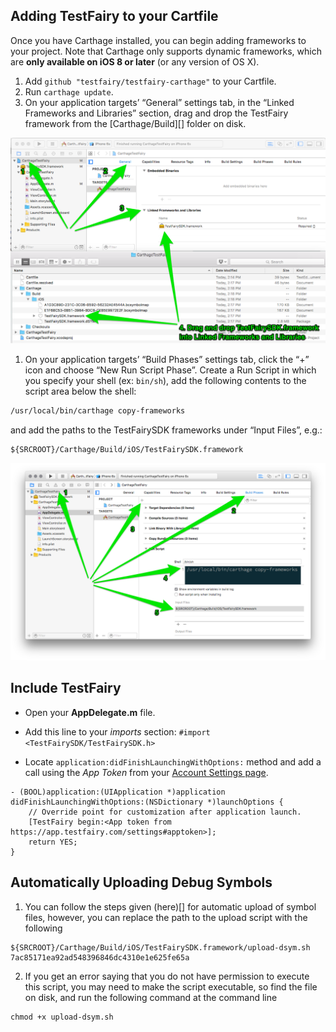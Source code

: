 ## Adding TestFairy to your Cartfile

Once you have Carthage installed, you can begin adding frameworks to your project. Note that Carthage only supports dynamic frameworks, which are **only available on iOS 8 or later** (or any version of OS X).

1. Add `github "testfairy/testfairy-carthage"` to your Cartfile.
1. Run `carthage update`. 
1. On your application targets’ “General” settings tab, in the “Linked Frameworks and Libraries” section, drag and drop the TestFairy framework from the [Carthage/Build][] folder on disk.

![](../../img/ios/carthage/carthage_1.png)

1. On your application targets’ “Build Phases” settings tab, click the “+” icon and choose “New Run Script Phase”. Create a Run Script in which you specify your shell (ex: `bin/sh`), add the following contents to the script area below the shell:

  ```sh
  /usr/local/bin/carthage copy-frameworks
  ```

  and add the paths to the TestFairySDK frameworks under “Input Files”, e.g.:

  ```
  ${SRCROOT}/Carthage/Build/iOS/TestFairySDK.framework
  ```

![](../../img/ios/carthage/carthage_2.png)

## Include TestFairy

* Open your **AppDelegate.m** file.
    
* Add this line to your *imports* section:
`#import <TestFairySDK/TestFairySDK.h>`
    
* Locate `application:didFinishLaunchingWithOptions:` method and add a call using the *App Token* from your [Account Settings page](https://app.testfairy.com/settings#apptoken).
```
- (BOOL)application:(UIApplication *)application didFinishLaunchingWithOptions:(NSDictionary *)launchOptions {
	// Override point for customization after application launch.
	[TestFairy begin:<App token from https://app.testfairy.com/settings#apptoken>];
	return YES;
}
```

## Automatically Uploading Debug Symbols
1. You can follow the steps given (here)[] for automatic upload of symbol files, however, you can replace the path to the upload script with the following

```
${SRCROOT}/Carthage/Build/iOS/TestFairySDK.framework/upload-dsym.sh 7ac85171ea92ad548396846dc4310e1e625fe65a
```

2. If you get an error saying that you do not have permission to execute this script, you may need to make the script executable, so find the file on disk, and run the following command at the command line
```
chmod +x upload-dsym.sh
```
